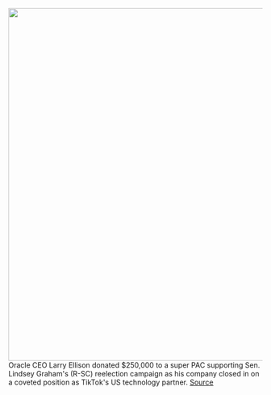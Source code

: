 <img src='https://cdn.vox-cdn.com/thumbor/lyyplV2Wsqcr6KYnEMpN-h6qAKw=/0x0:5332x3554/1200x800/filters:focal(2240x1351:3092x2203)/cdn.vox-cdn.com/uploads/chorus_image/image/67646831/1229089155.jpg.0.jpg' width='700px' /><br/>
Oracle CEO Larry Ellison donated $250,000 to a super PAC supporting Sen. Lindsey Graham's (R-SC) reelection campaign as his company closed in on a coveted position as TikTok's US technology partner.
<a href='https://www.theverge.com/2020/10/17/21520356/oracle-tiktok-larry-ellison-lindsey-graham-super-pac-donation-jaime-harrison'> Source <a/>